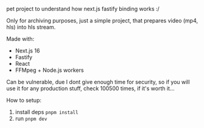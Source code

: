 pet project to understand how next.js fastify binding works :/ 

Only for archiving purposes, just a simple project, that prepares video (mp4, hls) into hls stream.

Made with:
- Next.js 16
- Fastify
- React
- FFMpeg + Node.js workers

Can be vulnerable, due I dont give enough time for security, so if you will use it for any production stuff, check 100500 times, if it's worth it...

How to setup:
1. install deps `pnpm install`
2. run `pnpm dev`
